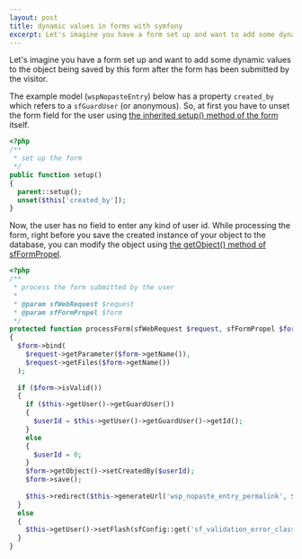 ```yaml
---
layout: post
title: dynamic values in forms with symfony
excerpt: Let's imagine you have a form set up and want to add some dynamic values to the object being saved by this form after the form has been submitted by the visitor.
---
```

Let's imagine you have a form set up and want to add some dynamic values to the object being saved by this form after the form has been submitted by the visitor.

The example model (`wspNopasteEntry`) below has a property `created_by` which refers to a `sfGuardUser` (or anonymous). So, at first you have to unset the form field for the user using [the inherited setup() method of the form](http://www.symfony-project.org/api/1_2/sfForm#method_setup "symfony API » sfForm Class") itself.

```php
<?php
/**
 * set up the form
 */
public function setup()
{
  parent::setup();
  unset($this['created_by']);
}
```

Now, the user has no field to enter any kind of user id. While processing the form, right before you save the created instance of your object to the database, you can modify the object using [the getObject() method of sfFormPropel](http://www.symfony-project.org/api/1_2/sfFormPropel#method_getobject "symfony API » sfFormPropel Class").

```php
<?php
/**
 * process the form submitted by the user
 *
 * @param sfWebRequest $request
 * @param sfFormPropel $form
 */
protected function processForm(sfWebRequest $request, sfFormPropel $form)
{
  $form->bind(
    $request->getParameter($form->getName()),
    $request->getFiles($form->getName())
  );
 
  if ($form->isValid())
  {
    if ($this->getUser()->getGuardUser())
    {
      $userId = $this->getUser()->getGuardUser()->getId();
    }
    else
    {
      $userId = 0;
    }
    $form->getObject()->setCreatedBy($userId);
    $form->save();
 
    $this->redirect($this->generateUrl('wsp_nopaste_entry_permalink', $form->getObject()));
  }
  else
  {
    $this->getUser()->setFlash(sfConfig::get('sf_validation_error_class'), sfConfig::get('app_wsp_nopaste_plugin_form_error', 'The form is invalid.'), false);
  }
}
```
